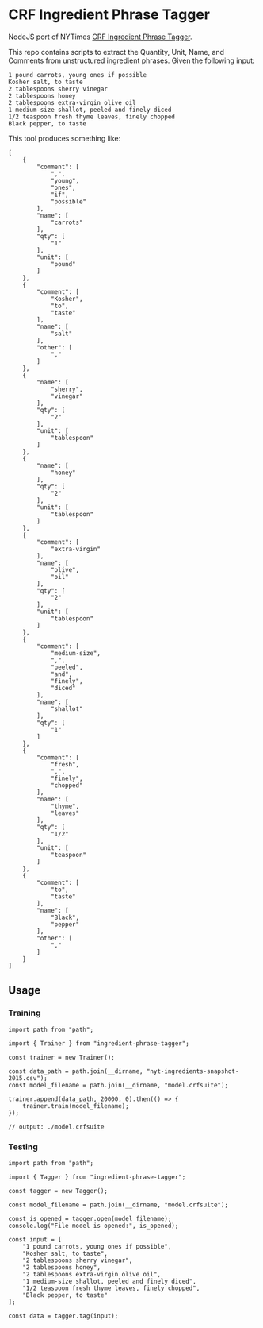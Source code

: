 # CRF Ingredient Phrase Tagger

NodeJS port of NYTimes [CRF Ingredient Phrase Tagger](https://github.com/NYTimes/ingredient-phrase-tagger).

This repo contains scripts to extract the Quantity, Unit, Name, and Comments
from unstructured ingredient phrases. Given the following input:

    1 pound carrots, young ones if possible
    Kosher salt, to taste
    2 tablespoons sherry vinegar
    2 tablespoons honey
    2 tablespoons extra-virgin olive oil
    1 medium-size shallot, peeled and finely diced
    1/2 teaspoon fresh thyme leaves, finely chopped
    Black pepper, to taste

This tool produces something like:

    [
        {
            "comment": [
                ",",
                "young",
                "ones",
                "if",
                "possible"
            ],
            "name": [
                "carrots"
            ],
            "qty": [
                "1"
            ],
            "unit": [
                "pound"
            ]
        },
        {
            "comment": [
                "Kosher",
                "to",
                "taste"
            ],
            "name": [
                "salt"
            ],
            "other": [
                ","
            ]
        },
        {
            "name": [
                "sherry",
                "vinegar"
            ],
            "qty": [
                "2"
            ],
            "unit": [
                "tablespoon"
            ]
        },
        {
            "name": [
                "honey"
            ],
            "qty": [
                "2"
            ],
            "unit": [
                "tablespoon"
            ]
        },
        {
            "comment": [
                "extra-virgin"
            ],
            "name": [
                "olive",
                "oil"
            ],
            "qty": [
                "2"
            ],
            "unit": [
                "tablespoon"
            ]
        },
        {
            "comment": [
                "medium-size",
                ",",
                "peeled",
                "and",
                "finely",
                "diced"
            ],
            "name": [
                "shallot"
            ],
            "qty": [
                "1"
            ]
        },
        {
            "comment": [
                "fresh",
                ",",
                "finely",
                "chopped"
            ],
            "name": [
                "thyme",
                "leaves"
            ],
            "qty": [
                "1/2"
            ],
            "unit": [
                "teaspoon"
            ]
        },
        {
            "comment": [
                "to",
                "taste"
            ],
            "name": [
                "Black",
                "pepper"
            ],
            "other": [
                ","
            ]
        }
    ]

## Usage

### Training

    import path from "path";

    import { Trainer } from "ingredient-phrase-tagger";

    const trainer = new Trainer();

    const data_path = path.join(__dirname, "nyt-ingredients-snapshot-2015.csv");
    const model_filename = path.join(__dirname, "model.crfsuite");

    trainer.append(data_path, 20000, 0).then(() => {
        trainer.train(model_filename);
    });
    
    // output: ./model.crfsuite

### Testing

    import path from "path";

    import { Tagger } from "ingredient-phrase-tagger";

    const tagger = new Tagger();

    const model_filename = path.join(__dirname, "model.crfsuite");

    const is_opened = tagger.open(model_filename);
    console.log("File model is opened:", is_opened);

    const input = [
        "1 pound carrots, young ones if possible",
        "Kosher salt, to taste",
        "2 tablespoons sherry vinegar",
        "2 tablespoons honey",
        "2 tablespoons extra-virgin olive oil",
        "1 medium-size shallot, peeled and finely diced",
        "1/2 teaspoon fresh thyme leaves, finely chopped",
        "Black pepper, to taste"
    ];

    const data = tagger.tag(input);
